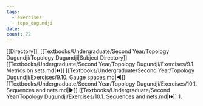 ```yaml
---
tags:
  - exercises
  - topo_dugundji
date: 
count: 72
---
```

[[Directory]], [[Textbooks/Undergraduate/Second Year/Topology Dugundji/Topology Dugundji|Subject Directory]]
[[Textbooks/Undergraduate/Second Year/Topology Dugundji/Exercises/9.1. Metrics on sets.md|🞀🞀]] [[Textbooks/Undergraduate/Second Year/Topology Dugundji/Exercises/9.10. Gauge spaces.md|◀]] [[Textbooks/Undergraduate/Second Year/Topology Dugundji/Exercises/10.1. Sequences and nets.md|▶]] [[Textbooks/Undergraduate/Second Year/Topology Dugundji/Exercises/10.1. Sequences and nets.md|🞂🞂]]
1. 